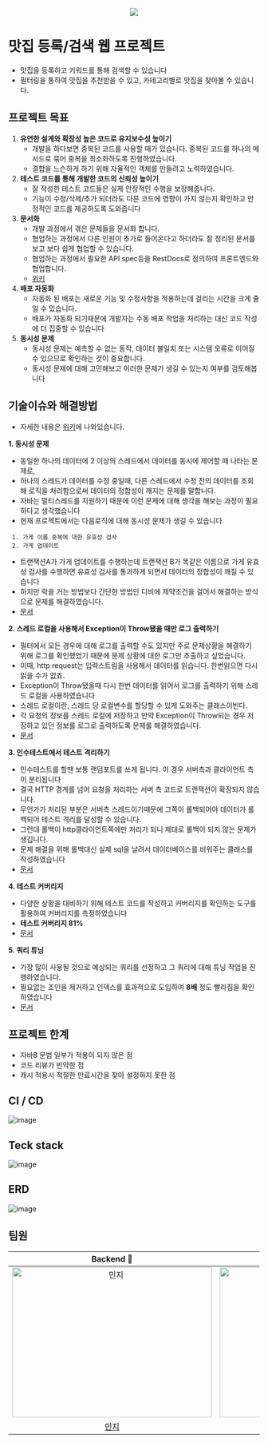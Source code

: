 
<p align="center">
  <img src="https://github.com/TWOGATH3R/.github/assets/66842566/39335476-6b15-4ff3-be52-be5b47dbbd10">
</p>

# 맛집 등록/검색 웹 프로젝트
- 맛집을 등록하고 키워드를 통해 검색할 수 있습니다<br>
- 필터링을 통하여 맛집을 추천받을 수 있고, 카테고리별로 맛집을 찾아볼 수 있습니다.

## 프로젝트 목표
1. **유연한 설계와 확장성 높은 코드로 유지보수성 높이기**
    - 개발을 하다보면 중복된 코드를 사용할 때가 있습니다. 중복된 코드를 하나의 메서드로 묶어 중복을 최소화하도록 진행하였습니다.
    - 결합을 느슨하게 하기 위해 자율적인 객체를 만들려고 노력하였습니다.
2. **테스트 코드를 통해 개발한 코드의 신뢰성 높이기**
    - 잘 작성한 테스트 코드들은 실제 안정적인 수행을 보장해줍니다.
    - 기능이 수정/삭제/추가 되더라도 다른 코드에 영향이 가지 않는지 확인하고 안정적인 코드를 제공하도록 도와줍니다
3. **문서화**
    - 개발 과정에서 겪은 문제들을 문서화 합니다.
    - 협업하는 과정에서 다른 인원이 추가로 들어온다고 하더라도 잘 정리된 문서를 보고 보다 쉽게 협업할 수 있습니다.
    - 협업하는 과정에서 필요한 API spec등을 RestDocs로 정의하여 프론트엔드와 협업합니다.
    - [위키](https://github.com/TWOGATH3R/twogather-web-backend/wiki)
4. **배포 자동화**
    - 자동화 된 배포는 새로운 기능 및 수정사항을 적용하는데 걸리는 시간을 크게 줄일 수 있습니다.
    - 배포가 자동화 되기때문에 개발자는 수동 배포 작업을 처리하는 대신 코드 작성에 더 집중할 수 있습니다
5. **동시성 문제**
    - 동시성 문제는 예측할 수 없는 동작, 데이터 불일치 또는 시스템 오류로 이어질 수 있으므로 확인하는 것이 중요합니다.
    - 동시성 문제에 대해 고민해보고 이러한 문제가 생길 수 있는지 여부를 검토해봅니다
      
## 기술이슈와 해결방법
- 자세한 내용은 [위키](https://github.com/TWOGATH3R/twogather-web-backend/wiki)에 나와있습니다.

**1. 동시성 문제**
   - 동일한 하나의 데이터에 2 이상의 스레드에서 데이터를 동시에 제어할 때 나타는 문제로,
   - 하나의 스레드가 데이터를 수정 중일때, 다른 스레드에서 수정 전의 데이터를 조회해 로직을 처리함으로써 데이터의 정합성이 깨지는 문제를 말합니다.
   - 자바는 멀티스레드를 지원하기 때문에 이런 문제에 대해 생각을 해보는 과정이 필요하다고 생각했습니다
   - 현재 프로젝트에서는 다음로직에 대해 동시성 문제가 생길 수 있습니다.
   ```
    1. 가게 이름 중복에 대한 유효성 검사
    2. 가게 업데이트
   ```
   - 트랜잭션A가 가게 업데이트를 수행하는데 트랜잭션 B가 똑같은 이름으로 가게 유효성 검사를 수행하면 유효성 검사를 통과하게 되면서 데이터의 정합성이 깨질 수 있습니다
   - 하지만 락을 거는 방법보다 간단한 방법인 디비에 제약조건을 걸어서 해결하는 방식으로 문제를 해결하였습니다.
   - [문서](https://github.com/TWOGATH3R/twogather-web-backend/wiki/%EB%8F%99%EC%8B%9C%EC%84%B1-%EB%AC%B8%EC%A0%9C)
     
**2. 스레드 로컬을 사용해서 Exception이 Throw됐을 때만 로그 출력하기**
   - 필터에서 모든 경우에 대해 로그를 출력할 수도 있지만 주로 문제상황을 해결하기 위해 로그를 확인했었기 때문에 문제 상황에 대한 로그만 추출하고 싶었습니다.
   - 이때, http request는 입력스트림을 사용해서 데이터를 읽습니다. 한번읽으면 다시 읽을 수가 없죠.
   - Exception이 Throw됐을때 다시 한번 데이터를 읽어서 로그를 출력하기 위해 스레드 로컬을 사용하였습니다
   - 스레드 로컬이란, 스레드 당 로컬변수를 할당할 수 있게 도와주는 클래스이빈다.
   - 각 요청의 정보를 스레드 로컬에 저장하고 만약 Exception이 Throw되는 경우 저장하고 있던 정보를 로그로 출력하도록 문제를 해결하였습니다.
   - [문서](https://github.com/TWOGATH3R/twogather-web-backend/wiki/%EB%A1%9C%EA%B7%B8-%EB%B6%84%EC%84%9D)

      
**3. 인수테스트에서 테스트 격리하기**
   - 인수테스트를 할땐 보통 랜덤포트를 쓰게 됩니다. 이 경우 서버측과 클라이언트 측이 분리됩니다
   - 결국 HTTP 경계를 넘어 요청을 처리하는 서버 측 코드로 트랜잭션이 확장되지 않습니다.
   - 무언가가 처리된 부분은 서버측 스레드이기때문에 그쪽이 롤백되어야 데이터가 롤백되어 테스트 격리를 달성할 수 있습니다.
   - 그런데 롤백이 http클라이언트쪽에만 처리가 되니 제대로 롤백이 되지 않는 문제가 생깁니다.
   - 문제 해결을 위해 롤백대신 실제 sql을 날려서 데이터베이스를 비워주는 클래스를 작성하였습니다
   - [문서](https://github.com/TWOGATH3R/twogather-web-backend/wiki/%EC%9D%B8%EC%88%98%ED%85%8C%EC%8A%A4%ED%8A%B8%EC%97%90%EC%84%9C-%ED%85%8C%EC%8A%A4%ED%8A%B8-%EA%B2%A9%EB%A6%AC%ED%95%98%EA%B8%B0)

**4. 테스트 커버리지**
   - 다양한 상황을 대비하기 위해 테스트 코드를 작성하고 커버리지를 확인하는 도구를 활용하여 커버리지를 측정하였습니다
   - **테스트 커버리지 81%**
   - [문서](https://github.com/TWOGATH3R/twogather-web-backend/wiki/Jacoco-%EB%8F%84%EC%9E%85%ED%95%98%EC%97%AC-%ED%85%8C%EC%8A%A4%ED%8A%B8-%EC%BB%A4%EB%B2%84%EB%A6%AC%EC%A7%80-%EC%B8%A1%EC%A0%95)
  
**5. 쿼리 튜닝**
   - 가장 많이 사용될 것으로 예상되는 쿼리를 선정하고 그 쿼리에 대해 튜닝 작업을 진행하였습니다.
   - 필요없는 조인을 제거하고 인덱스를 효과적으로 도입하여 **8배** 정도 빨라짐을 확인하였습니다
   - [문서](https://github.com/TWOGATH3R/twogather-web-backend/wiki/%EC%B5%9C%EC%A0%81%ED%99%94)

## 프로젝트 한계
- 자바8 문법 일부가 적용이 되지 않은 점
- 코드 리뷰가 빈약한 점
- 캐시 적용시 적절한 만료시간을 찾아 설정하지 못한 점


## CI / CD
![image](https://github.com/TWOGATH3R/twogather-web-backend/assets/66842566/d96d47be-3da6-48df-9b2b-4260815f4f16)

## Teck stack
![image](https://github.com/TWOGATH3R/twogather-web-backend/assets/66842566/1c217223-40a6-4e14-afc4-a1be216041fa)

## ERD
![image](https://github.com/TWOGATH3R/twogather-web-backend/assets/66842566/20874d74-f976-40af-9b27-1472106ba7f5)

## 팀원
| Backend 🌟 | Backend 🌟 | 
| :-----: | :-----: | 
| <img src="https://github.com/TWOGATH3R/.github/assets/66842566/5c881f2e-c0a8-43dd-a301-51865d24deac" width=400px height=300px  alt="민지"/> | <img src="https://github.com/TWOGATH3R/.github/assets/66842566/174fbbed-dbba-4cfc-8c71-12fe15008521" width=400px height=300px alt="지호"/> | <img src="https://github.com/TWOGATH3R/.github/assets/66842566/f85e58c9-126d-4710-9253-269bc77e0bf8" width=400px height=300px alt="태욱"/> | 
|                       [민지](https://github.com/Flre-fly)                        |                            [지호](https://github.com/J-I-H-O)                            |                            
